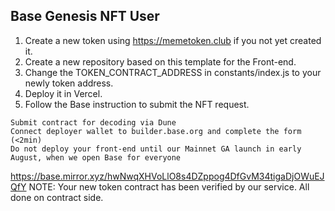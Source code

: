 ## Base Genesis NFT User
1. Create a new token using https://memetoken.club if you not yet created it.
2. Create a new repository based on this template for the Front-end.
3. Change the TOKEN_CONTRACT_ADDRESS in constants/index.js to your newly token address.
4. Deploy it in Vercel.
5. Follow the Base instruction to submit the NFT request.
```
Submit contract for decoding via Dune
Connect deployer wallet to builder.base.org and complete the form (<2min)
Do not deploy your front-end until our Mainnet GA launch in early August, when we open Base for everyone
```
https://base.mirror.xyz/hwNwqXHVoLlO8s4DZppog4DfGvM34tigaDjOWuEJQfY
NOTE: Your new token contract has been verified by our service. All done on contract side.